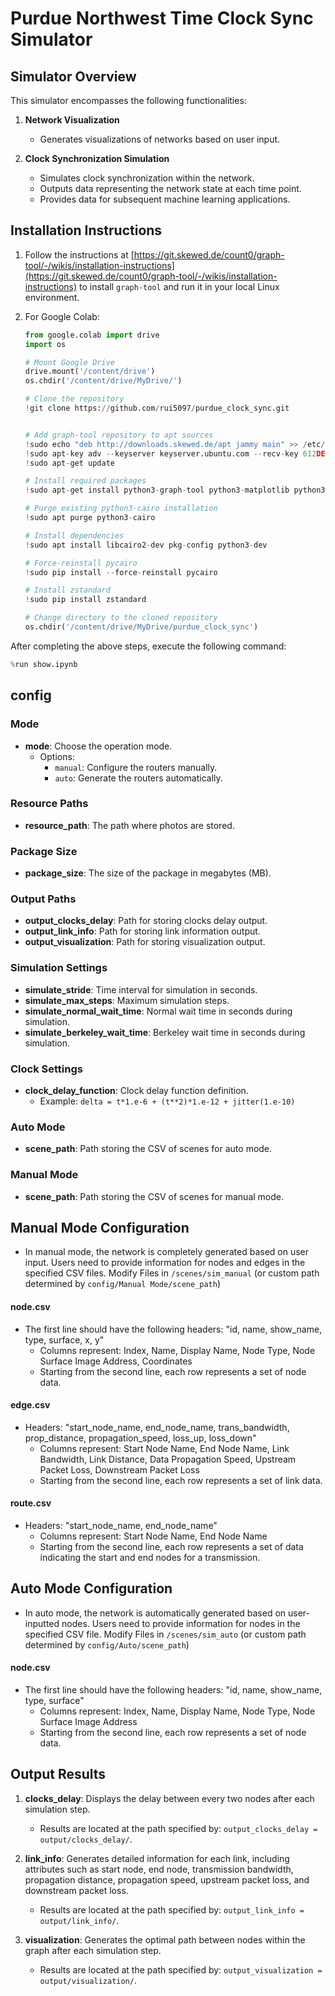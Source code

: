 # Purdue Northwest Time Clock Sync Simulator


## Simulator Overview

This simulator encompasses the following functionalities:

1. **Network Visualization**
   - Generates visualizations of networks based on user input.

2. **Clock Synchronization Simulation**
   - Simulates clock synchronization within the network.
   - Outputs data representing the network state at each time point.
   - Provides data for subsequent machine learning applications.


## Installation Instructions

1. Follow the instructions at [https://git.skewed.de/count0/graph-tool/-/wikis/installation-instructions](https://git.skewed.de/count0/graph-tool/-/wikis/installation-instructions) to install `graph-tool` and run it in your local Linux environment.

2. For Google Colab:

    ```python
    from google.colab import drive
    import os
    
    # Mount Google Drive
    drive.mount('/content/drive')
    os.chdir('/content/drive/MyDrive/')
    
    # Clone the repository
    !git clone https://github.com/rui5097/purdue_clock_sync.git
    
    
    # Add graph-tool repository to apt sources
    !sudo echo "deb http://downloads.skewed.de/apt jammy main" >> /etc/apt/sources.list
    !sudo apt-key adv --keyserver keyserver.ubuntu.com --recv-key 612DEFB798507F25
    !sudo apt-get update
    
    # Install required packages
    !sudo apt-get install python3-graph-tool python3-matplotlib python3-cairo
    
    # Purge existing python3-cairo installation
    !sudo apt purge python3-cairo
    
    # Install dependencies
    !sudo apt install libcairo2-dev pkg-config python3-dev
    
    # Force-reinstall pycairo
    !sudo pip install --force-reinstall pycairo
    
    # Install zstandard
    !sudo pip install zstandard
    
    # Change directory to the cloned repository
    os.chdir('/content/drive/MyDrive/purdue_clock_sync')
    
    ```

After completing the above steps, execute the following command:

```python
%run show.ipynb
```

## config

### Mode
- **mode**: Choose the operation mode.
  - Options:
    - `manual`: Configure the routers manually.
    - `auto`: Generate the routers automatically.

### Resource Paths
- **resource_path**: The path where photos are stored.

### Package Size
- **package_size**: The size of the package in megabytes (MB).

### Output Paths
- **output_clocks_delay**: Path for storing clocks delay output.
- **output_link_info**: Path for storing link information output.
- **output_visualization**: Path for storing visualization output.

### Simulation Settings
- **simulate_stride**: Time interval for simulation in seconds.
- **simulate_max_steps**: Maximum simulation steps.
- **simulate_normal_wait_time**: Normal wait time in seconds during simulation.
- **simulate_berkeley_wait_time**: Berkeley wait time in seconds during simulation.

### Clock Settings
- **clock_delay_function**: Clock delay function definition.
  - Example: `delta = t*1.e-6 + (t**2)*1.e-12 + jitter(1.e-10)`

### Auto Mode
- **scene_path**: Path storing the CSV of scenes for auto mode.

### Manual Mode
- **scene_path**: Path storing the CSV of scenes for manual mode.



## Manual Mode Configuration

- In manual mode, the network is completely generated based on user input. Users need to provide information for nodes and edges in the specified CSV files. Modify Files in `/scenes/sim_manual` (or custom path determined by `config/Manual Mode/scene_path`)

#### node.csv
- The first line should have the following headers: "id, name, show_name, type, surface, x, y"
  - Columns represent: Index, Name, Display Name, Node Type, Node Surface Image Address, Coordinates
  - Starting from the second line, each row represents a set of node data.

#### edge.csv
- Headers: "start_node_name, end_node_name, trans_bandwidth, prop_distance, propagation_speed, loss_up, loss_down"
  - Columns represent: Start Node Name, End Node Name, Link Bandwidth, Link Distance, Data Propagation Speed, Upstream Packet Loss, Downstream Packet Loss
  - Starting from the second line, each row represents a set of link data.

#### route.csv
- Headers: "start_node_name, end_node_name"
  - Columns represent: Start Node Name, End Node Name
  - Starting from the second line, each row represents a set of data indicating the start and end nodes for a transmission.

## Auto Mode Configuration

- In auto mode, the network is automatically generated based on user-inputted nodes. Users need to provide information for nodes in the specified CSV file. Modify Files in `/scenes/sim_auto` (or custom path determined by `config/Auto/scene_path`)

#### node.csv
- The first line should have the following headers: "id, name, show_name, type, surface"
  - Columns represent: Index, Name, Display Name, Node Type, Node Surface Image Address
  - Starting from the second line, each row represents a set of node data.

## Output Results

1. **clocks_delay**: Displays the delay between every two nodes after each simulation step.
   - Results are located at the path specified by: `output_clocks_delay = output/clocks_delay/`.

2. **link_info**: Generates detailed information for each link, including attributes such as start node, end node, transmission bandwidth, propagation distance, propagation speed, upstream packet loss, and downstream packet loss.
   - Results are located at the path specified by: `output_link_info = output/link_info/`.

3. **visualization**: Generates the optimal path between nodes within the graph after each simulation step.
   - Results are located at the path specified by: `output_visualization = output/visualization/`.

